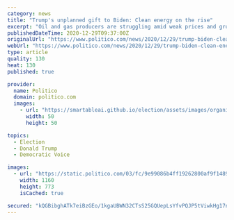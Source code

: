 ```yaml
---
category: news
title: "Trump's unplanned gift to Biden: Clean energy on the rise"
excerpt: "Oil and gas producers are struggling amid weak prices and growing pressure to address climate change — a trend that could help Biden make a U-turn in energy policy."
publishedDateTime: 2020-12-29T09:37:00Z
originalUrl: "https://www.politico.com/news/2020/12/29/trump-biden-clean-energy-451546"
webUrl: "https://www.politico.com/news/2020/12/29/trump-biden-clean-energy-451546"
type: article
quality: 130
heat: 130
published: true

provider:
  name: Politico
  domain: politico.com
  images:
    - url: "https://smartableai.github.io/election/assets/images/organizations/politico.com-50x50.jpg"
      width: 50
      height: 50

topics:
  - Election
  - Donald Trump
  - Democratic Voice

images:
  - url: "https://static.politico.com/03/fc/9e99086b4ff19262800af9f1489d/20201224-gasplant-gty-773.jpg"
    width: 1160
    height: 773
    isCached: true

secured: "kQGBibghATk7eiBzGEo/1kgaUBWN32CTsS25GQUepLsYfvPQJP5tViwkHg17nAxsxa96JxvOsjTroNf37qEOAeTNgWq8DY6jf5RSmwJXe9QYEsLdPoMUeWSWn2L7JJHeOpLQusyaSuXmeV+S+Ed+WNDGRlWkhx0HvVJWaRiL6SoZtpQeWG8e6wIWbOTolJ4tY0XgojjizeM5qB0OGCfMel0anddTIZJTaqX5CLN+cAktcmB22fT2zXCiaOi3IPaWhsBTYeTBxR8OZOYaJCYEEBuYeh/qclWi04sxe6Aer7IctryesCgTxhKFVsNHCVUSsRlDgtuwFvsGZRo+uEXaeaEgiSl0zQozNMfjlbJWOaU=;RPkRunklL4Sd/7+7BjUtaQ=="
---
```


